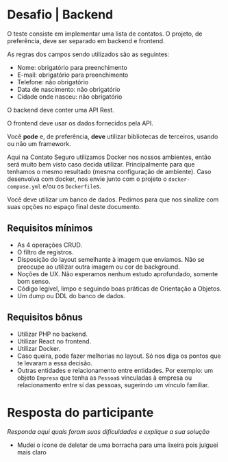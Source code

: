 # Desafio | Backend

O teste consiste em implementar uma lista de contatos. O projeto, de preferência, deve ser separado em backend e frontend.

As regras dos campos sendo utilizados são as seguintes:
- Nome: obrigatório para preenchimento
- E-mail: obrigatório para preenchimento
- Telefone: não obrigatório
- Data de nascimento: não obrigatório
- Cidade onde nasceu: não obrigatório

O backend deve conter uma API Rest.

O frontend deve usar os dados fornecidos pela API.

Você **pode** e, de preferência, **deve** utilizar bibliotecas de terceiros, usando ou não um framework.

Aqui na Contato Seguro utilizamos Docker nos nossos ambientes, então será muito bem visto caso decida utilizar. Principalmente para que tenhamos o mesmo resultado (mesma configuração de ambiente). Caso desenvolva com docker, nos envie junto com o projeto o `docker-compose.yml` e/ou os `Dockerfile`s.

Você deve utilizar um banco de dados. Pedimos para que nos sinalize com suas opções no espaço final deste documento.

## Requisitos mínimos
- As 4 operações CRUD.
- O filtro de registros.
- Disposição do layout semelhante à imagem que enviamos. Não se preocupe ao utilizar outra imagem ou cor de background.
- Noções de UX. Não esperamos nenhum estudo aprofundado, somente bom senso.
- Código legível, limpo e seguindo boas práticas de Orientação a Objetos.
- Um dump ou DDL do banco de dados.

## Requisitos bônus
- Utilizar PHP no backend.
- Utilizar React no frontend.
- Utilizar Docker.
- Caso queira, pode fazer melhorias no layout. Só nos diga os pontos que te levaram a essa decisão.
- Outras entidades e relacionamento entre entidades. Por exemplo: um objeto `Empresa` que tenha as `Pessoa`s vinculadas à empresa ou relacionamento entre sí das pessoas, sugerindo um vínculo familiar.

# Resposta do participante
_Responda aqui quais foram suas dificuldades e explique a sua solução_

- Mudei o ícone de deletar de uma borracha para uma lixeira pois julguei mais claro
